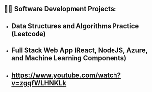 <h2>👨‍💻 Software Development Projects:</h2>

- <b>Data Structures and Algorithms Practice (Leetcode)</b>
  - 
- <b>Full Stack Web App (React, NodeJS, Azure, and Machine Learning Components)</b>
  - 
- <b>https://www.youtube.com/watch?v=zgqfWLHNKLk</b>
  - 
  


